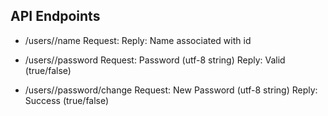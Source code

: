 
## API Endpoints
* /users/<id>/name
Request:
Reply:   Name associated with id

* /users/<id>/password
Request: Password (utf-8 string)
Reply:   Valid (true/false) 

* /users/<id>/password/change
Request: New Password (utf-8 string)
Reply:   Success (true/false)

